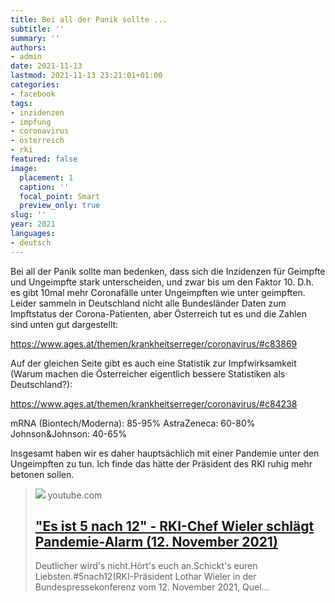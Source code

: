 ```yaml
---
title: Bei all der Panik sollte ...
subtitle: ''
summary: ''
authors:
- admin
date: 2021-11-13
lastmod: 2021-11-13 23:21:01+01:00
categories:
- facebook
tags:
- inzidenzen
- impfung
- coronavirus
- österreich
- rki
featured: false
image:
  placement: 1
  caption: ''
  focal_point: Smart
  preview_only: true
slug: ''
year: 2021
languages:
- deutsch
---
```


Bei all der Panik sollte man bedenken, dass sich die Inzidenzen für Geimpfte und Ungeimpfte stark unterscheiden, und zwar bis um den Faktor 10. D.h. es gibt 10mal mehr Coronafälle unter Ungeimpften wie unter geimpften. Leider sammeln in Deutschland nicht alle Bundesländer Daten zum Impftstatus der Corona-Patienten, aber Österreich tut es und die Zahlen sind unten gut dargestellt:

https://www.ages.at/themen/krankheitserreger/coronavirus/#c83869

Auf der gleichen Seite gibt es auch eine Statistik zur Impfwirksamkeit (Warum machen die Österreicher eigentlich bessere Statistiken als Deutschland?):

https://www.ages.at/themen/krankheitserreger/coronavirus/#c84238

mRNA (Biontech/Moderna): 85-95%
AstraZeneca: 60-80%
Johnson&Johnson: 40-65%

Insgesamt haben wir es daher hauptsächlich mit einer Pandemie unter den Ungeimpften zu tun. Ich finde das hätte der Präsident des RKI ruhig mehr betonen sollen.
> [![](https://i.ytimg.com/vi/3hcqpknENOI/hqdefault.jpg)](https://youtu.be/3hcqpknENOI)
> youtube.com
> ## ["Es ist 5 nach 12" - RKI-Chef Wieler schlägt Pandemie-Alarm (12. November 2021)](https://youtu.be/3hcqpknENOI)
>
>Deutlicher wird's nicht.Hört's euch an.Schickt's euren Liebsten.#5nach12(RKI-Präsident Lothar Wieler in der Bundespressekonferenz vom 12. November 2021, Quel...